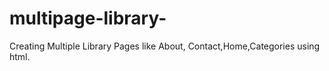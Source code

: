 # multipage-library-
Creating Multiple Library Pages like About, Contact,Home,Categories using html. 
